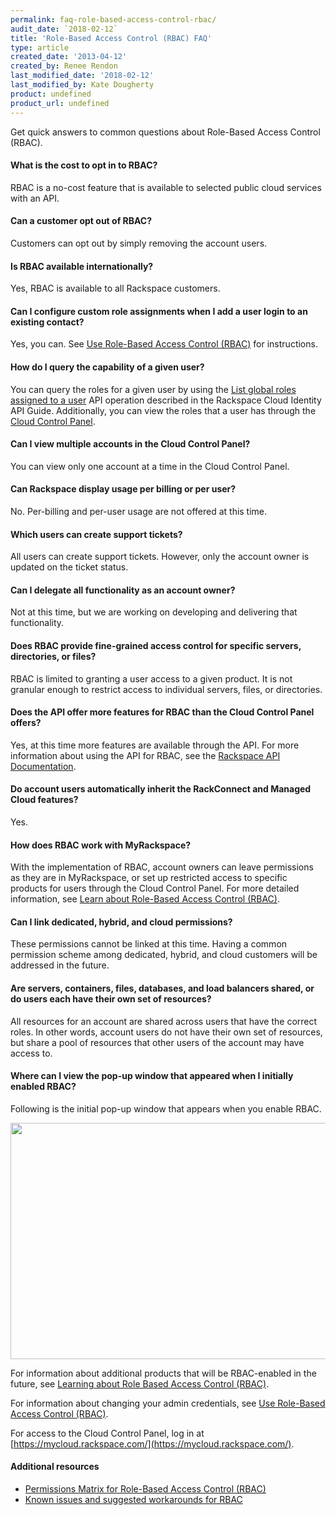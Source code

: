 ```yaml
---
permalink: faq-role-based-access-control-rbac/
audit_date: `2018-02-12`
title: 'Role-Based Access Control (RBAC) FAQ'
type: article
created_date: '2013-04-12'
created_by: Renee Rendon
last_modified_date: '2018-02-12'
last_modified_by: Kate Dougherty  
product: undefined
product_url: undefined
---
```


Get quick answers to common questions about Role-Based Access Control (RBAC).

#### What is the cost to opt in to RBAC?

RBAC is a no-cost feature that is available to selected public cloud services
with an API.

#### Can a customer opt out of RBAC?

Customers can opt out by simply removing the account users.

#### Is RBAC available internationally?

Yes, RBAC is available to all Rackspace customers.

#### Can I configure custom role assignments when I add a user login to an existing contact?

Yes, you can. See [Use Role-Based Access Control (RBAC)](/how-to/managing-role-based-access-control-rbac) for
instructions.

#### How do I query the capability of a given user?

You can query the roles for a given user by using the [List global roles assigned to a user](https://developer.rackspace.com/docs/cloud-identity/v2/api-reference/role-operations/#list-global-roles-assigned-to-a-user) API operation described in the Rackspace Cloud Identity API Guide. Additionally, you can view the roles that a user has through the [Cloud Control Panel](http://mycloud.rackspace.com).

#### Can I view multiple accounts in the Cloud Control Panel?

You can view only one account at a time in the Cloud Control Panel.

#### Can Rackspace display usage per billing or per user?

No. Per-billing and per-user usage are not offered at this time.

#### Which users can create support tickets?

All users can create support tickets. However, only the account owner is
updated on the ticket status.

#### Can I delegate all functionality as an account owner?

Not at this time, but we are working on developing and delivering that
functionality.

#### Does RBAC provide fine-grained access control for specific servers, directories, or files?

RBAC is limited to granting a user access to a given product. It is
not granular enough to restrict access to individual servers, files, or
directories.

#### Does the API offer more features for RBAC than the Cloud Control Panel offers?

Yes, at this time more features are available through the API. For more
information about using the API for RBAC, see the [Rackspace API Documentation](https://developer.rackspace.com/docs/).

#### Do account users automatically inherit the RackConnect and Managed Cloud features?

Yes.

#### How does RBAC work with MyRackspace?

With the implementation of RBAC, account owners can leave permissions as
they are in MyRackspace, or set up restricted access to specific products
for users through the Cloud Control Panel. For more detailed information,
see [Learn about Role-Based Access Control (RBAC)](/how-to/overview-role-based-access-control-rbac/).

#### Can I link dedicated, hybrid, and cloud permissions?

These permissions cannot be linked at this time. Having a common
permission scheme among dedicated, hybrid, and cloud customers will be
addressed in the future.

#### Are servers, containers, files, databases, and load balancers shared, or do users each have their own set of resources?

All resources for an account are shared across users that have the
correct roles. In other words, account users do not have their own set
of resources, but share a pool of resources that other users of the
account may have access to.

#### Where can I view the pop-up window that appeared when I initially enabled RBAC?

Following is the initial pop-up window that appears when you enable RBAC.

[<img src="{% asset_path general/faq-role-based-access-control-rbac/RBAC%20Initial%20PDF_0.png %}" width="526" height="378" />](https://8026b2e3760e2433679c-fffceaebb8c6ee053c935e8915a3fbe7.ssl.cf2.rackcdn.com/field/image/RBAC%20Initial%20PDF_0.png)

For information about additional products that will be RBAC-enabled in
the future, see [Learning about Role Based Access Control (RBAC)](/how-to/overview-role-based-access-control-rbac).

For information about changing your admin credentials, see [Use Role-Based Access Control (RBAC)](/how-to/managing-role-based-access-control-rbac).

For access to the Cloud Control Panel, log in at [https://mycloud.rackspace.com/](https://mycloud.rackspace.com/).

#### Additional resources

-  [Permissions Matrix for Role-Based Access Control (RBAC)](/how-to/permissions-matrix-for-role-based-access-control-rbac)
-  [Known issues and suggested workarounds for RBAC](/how-to/known-issues-and-suggested-workarounds-role-based-access-control-rbac)
